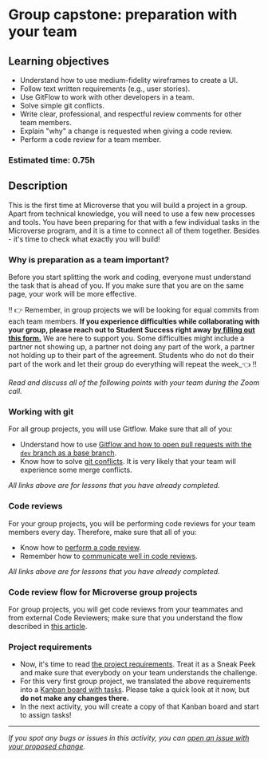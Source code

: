 # Group capstone: preparation with your team

## Learning objectives
- Understand how to use medium-fidelity wireframes to create a UI.
- Follow text written requirements (e.g., user stories).
- Use GitFlow to work with other developers in a team.
- Solve simple git conflicts.
- Write clear, professional, and respectful review comments for other team members.
- Explain "why" a change is requested when giving a code review.
- Perform a code review for a team member.

### Estimated time: 0.75h

## Description

This is the first time at Microverse that you will build a project in a group. 
Apart from technical knowledge, you will need to use a few new processes and tools.
You have been preparing for that with a few individual tasks in the Microverse program, and it is a time to connect all of them together.
Besides - it's time to check what exactly you will build!

### Why is preparation as a team important?

Before you start splitting the work and coding, everyone must understand the task that is ahead of you.
If you make sure that you are on the same page, your work will be more effective.

 ‼️ 👉 Remember, in group projects we will be looking for equal commits from each team members. **If you experience difficulties while collaborating with your group, please reach out to Student Success right away [by filling out this form.](https://airtable.com/shr8ApqXENQ0DSHto)** We are here to support you. Some difficulties might include a partner not showing up, a partner not doing any part of the work, a partner not holding up to their part of the agreement. Students who do not do their part of the work and let their group do everything will repeat the week_👈 ‼️ 

_Read and discuss all of the following points with your team during the Zoom call._

### Working with git

For all group projects, you will use Gitflow. Make sure that all of you:

- Understand how to use [Gitflow and how to open pull requests with the `dev` branch as a base branch](https://github.com/microverseinc/curriculum-transversal-skills/blob/main/git-github/articles/gitflow.md).
- Know how to solve [git conflicts](https://github.com/microverseinc/curriculum-transversal-skills/blob/main/git-github/conflicts_git.md). It is very likely that your team will experience some merge conflicts.

_All links above are for lessons that you have already completed._

### Code reviews

For your group projects, you will be performing code reviews for your team members every day. Therefore, make sure that all of you:

- Know how to [perform a code review](https://github.com/microverseinc/curriculum-transversal-skills/blob/main/code-review/articles/give_code_review_basics.md).
- Remember how to [communicate well in code reviews](https://github.com/microverseinc/curriculum-transversal-skills/blob/main/code-review/better_code_review.md).

_All links above are for lessons that you have already completed._

### Code review flow for Microverse group projects

For group projects, you will get code reviews from your teammates and from external Code Reviewers; make sure that you understand the flow described in [this article](https://github.com/microverseinc/curriculum-transversal-skills/blob/main/code-review/articles/code_review_flow_group_projects.md).

### Project requirements

- Now, it's time to read [the project requirements](https://github.com/microverseinc/curriculum-javascript/tree/main/group-capstone/js_capstone.md). Treat it as a Sneak Peek and make sure that everybody on your team understands the challenge.
- For this very first group project, we translated the above requirements into a [Kanban board with tasks](https://github.com/microverseinc/curriculum-javascript/projects/1). Please take a quick look at it now, but **do not make any changes there.**
- In the next activity, you will create a copy of that Kanban board and start to assign tasks!




------

_If you spot any bugs or issues in this activity, you can [open an issue with your proposed change](https://github.com/microverseinc/curriculum-transversal-skills/blob/main/git-github/articles/open_issue.md)._
